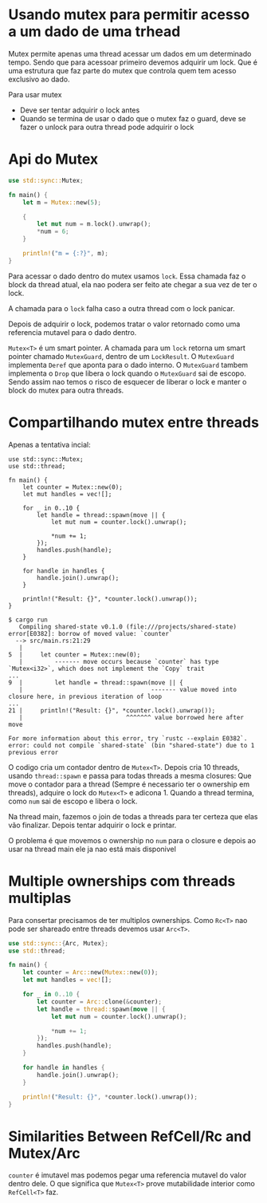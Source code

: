 # Usando mutex para permitir acesso a um dado de uma trhead

Mutex permite apenas uma thread acessar um dados em um determinado tempo. Sendo que para acessoar primeiro devemos adquirir um lock. Que é uma estrutura que faz parte do mutex que controla quem tem acesso exclusivo ao dado.

Para usar mutex
- Deve ser tentar adquirir o lock antes
- Quando se termina de usar o dado que o mutex faz o guard, deve se fazer o unlock para outra thread pode adquirir o lock

# Api do Mutex<T>

```rust
use std::sync::Mutex;

fn main() {
    let m = Mutex::new(5);

    {
        let mut num = m.lock().unwrap();
        *num = 6;
    }

    println!("m = {:?}", m);
}
```

Para acessar o dado dentro do mutex usamos `lock`. Essa chamada faz o block da thread atual, ela nao podera ser feito ate chegar a sua vez de ter o lock.

A chamada para o `lock` falha caso a outra thread com o lock panicar.

Depois de adquirir o lock, podemos tratar o valor retornado como uma referencia mutavel para o dado dentro.

`Mutex<T>` é um smart pointer. A chamada para um `lock` retorna um smart pointer chamado `MutexGuard`, dentro de um `LockResult`. O `MutexGuard` implementa `Deref` que aponta para o dado interno. O `MutexGuard` tambem implementa o `Drop` que libera o lock quando o `MutexGuard` sai de escopo. Sendo assim nao temos o risco de esquecer de liberar o lock e manter o block do mutex para outra threads.




# Compartilhando mutex entre threads


Apenas a tentativa incial:

```
use std::sync::Mutex;
use std::thread;

fn main() {
    let counter = Mutex::new(0);
    let mut handles = vec![];

    for _ in 0..10 {
        let handle = thread::spawn(move || {
            let mut num = counter.lock().unwrap();

            *num += 1;
        });
        handles.push(handle);
    }

    for handle in handles {
        handle.join().unwrap();
    }

    println!("Result: {}", *counter.lock().unwrap());
}
```

```
$ cargo run
   Compiling shared-state v0.1.0 (file:///projects/shared-state)
error[E0382]: borrow of moved value: `counter`
  --> src/main.rs:21:29
   |
5  |     let counter = Mutex::new(0);
   |         ------- move occurs because `counter` has type `Mutex<i32>`, which does not implement the `Copy` trait
...
9  |         let handle = thread::spawn(move || {
   |                                    ------- value moved into closure here, in previous iteration of loop
...
21 |     println!("Result: {}", *counter.lock().unwrap());
   |                             ^^^^^^^ value borrowed here after move

For more information about this error, try `rustc --explain E0382`.
error: could not compile `shared-state` (bin "shared-state") due to 1 previous error
```

O codigo cria um contador dentro de `Mutex<T>`. Depois cria 10 threads, usando `thread::spawn` e passa para todas threads a mesma closures: Que move o contador para a thread (Sempre é necessario ter o ownership em threads), adquire o lock do `Mutex<T>` e adicona 1. Quando a thread termina, como `num` sai de escopo e libera o lock.

Na thread main, fazemos o join de todas a threads para ter certeza que elas vão finalizar. Depois tentar adquirir o lock e printar.

O problema é que movemos o ownership no `num` para o closure e depois ao usar na thread main ele ja nao está mais disponivel


# Multiple ownerships com threads multiplas

Para consertar precisamos de ter multiplos ownerships. Como `Rc<T>` nao pode ser shareado entre threads devemos usar `Arc<T>`.

```rust
use std::sync::{Arc, Mutex};
use std::thread;

fn main() {
    let counter = Arc::new(Mutex::new(0));
    let mut handles = vec![];

    for _ in 0..10 {
        let counter = Arc::clone(&counter);
        let handle = thread::spawn(move || {
            let mut num = counter.lock().unwrap();

            *num += 1;
        });
        handles.push(handle);
    }

    for handle in handles {
        handle.join().unwrap();
    }

    println!("Result: {}", *counter.lock().unwrap());
}
```


# Similarities Between RefCell<T>/Rc<T> and Mutex<T>/Arc<T>

`counter` é imutavel mas podemos pegar uma referencia mutavel do valor dentro dele. O que significa que `Mutex<T>` prove mutabilidade interior como `RefCell<T>` faz.